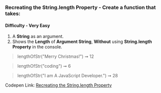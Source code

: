 ### Recreating the String.length Property - Create a function that takes:

#### Difficulty - Very Easy

1. A **String** as an argument. 
1. Shows the **Length** of **Argument String**, **Without** using **String.length Property** in the console.

> lengthOfStr("Merry Christmas!") ➞ 12 

> lengthOfStr("coding") ➞ 6

> lengthOfStr("I am A JavaScript Developer.") ➞ 28 

Codepen Link: [Recreating the String.length Property]()